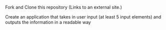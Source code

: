 Fork and Clone this repository (Links to an external site.)

Create an application that takes in user input (at least 5 input elements) and outputs the information in a readable way

